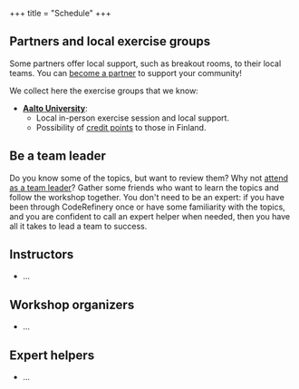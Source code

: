 +++
title = "Schedule"
+++

## Partners and local exercise groups

Some partners offer local support, such as breakout rooms, to their local
teams. You can [become a partner](https://coderefinery.org/organization/partners/) to
support your community!

We collect here the exercise groups that we know:
- [**Aalto University**](https://scicomp.aalto.fi/):
  - Local in-person exercise session and local support.
  - Possibility of [credit points](@/certificates.md) to those in Finland.


## Be a team leader

Do you know some of the topics, but want to review them?
Why not [attend as a team leader](@/join.md)?
Gather some friends who want to learn the topics and follow the workshop together.
You don't need to be an expert: if you have been through CodeRefinery once or have some familiarity
with the topics, and you are confident to call an expert helper when needed,
then you have all it takes to lead a team to success.


## Instructors

- ...


## Workshop organizers

- ...


## Expert helpers

- ...
